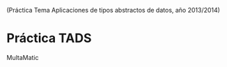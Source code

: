 (Práctica Tema Aplicaciones de tipos abstractos de datos, año 2013/2014)

# Práctica TADS
MultaMatic
